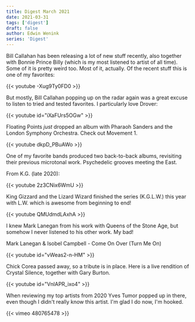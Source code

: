 ```yaml
---
title: Digest March 2021
date: 2021-03-31
tags: ['digest']
draft: false
author: Edwin Wenink
series: 'Digest'
---
```


Bill Callahan has been releasing a lot of new stuff recently, also together with Bonnie Prince Billy (which is my most listened to artist of all time).
Some of it is pretty weird too. 
Most of it, actually.
Of the recent stuff this is one of my favorites:

{{< youtube -Xug9Ty0FD0 >}}

But mostly, Bill Callahan popping up on the radar again was a great excuse to listen to tried and tested favorites.
I particularly love Drover:

{{< youtube id="iXaFUrs5OGw" >}}

Floating Points *just* dropped an album with Pharaoh Sanders and the London Symphony Orchestra.
Check out Movement 1.

{{< youtube dkpD_PBuAWo >}}


One of my favorite bands produced two back-to-back albums, revisiting their previous microtonal work.
Psychedelic grooves meeting the East.

From K.G. (late 2020):

{{< youtube  2z3CNix6WmU >}}

King Gizzard and the Lizard Wizard finished the series (K.G.L.W.) this year with L.W. which is awesome from beginning to end!

{{< youtube QMUdmdLAxhA >}}

I knew Mark Lanegan from his work with Queens of the Stone Age, but somehow I never listened to his other work. 
My bad!

Mark Lanegan & Isobel Campbell - Come On Over (Turn Me On)

{{< youtube id="vWeas2-n-HM" >}}

Chick Corea passed away, so a tribute is in place. 
Here is a live rendition of Crystal Silence, together with Gary Burton.

{{< youtube id="VnlAPR_ixo4" >}}

When reviewing my top artists from 2020 Yves Tumor popped up in there, even though I didn't really know this artist.
I'm glad I do now, I'm hooked.

{{< vimeo 480765478 >}}

